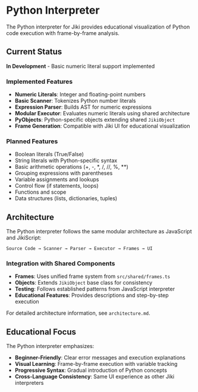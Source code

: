 # Python Interpreter

The Python interpreter for Jiki provides educational visualization of Python code execution with frame-by-frame analysis.

## Current Status

**In Development** - Basic numeric literal support implemented

### Implemented Features

- **Numeric Literals**: Integer and floating-point numbers
- **Basic Scanner**: Tokenizes Python number literals
- **Expression Parser**: Builds AST for numeric expressions
- **Modular Executor**: Evaluates numeric literals using shared architecture
- **PyObjects**: Python-specific objects extending shared `JikiObject`
- **Frame Generation**: Compatible with Jiki UI for educational visualization

### Planned Features

- Boolean literals (True/False)
- String literals with Python-specific syntax
- Basic arithmetic operations (+, -, \*, /, //, %, \*\*)
- Grouping expressions with parentheses
- Variable assignments and lookups
- Control flow (if statements, loops)
- Functions and scope
- Data structures (lists, dictionaries, tuples)

## Architecture

The Python interpreter follows the same modular architecture as JavaScript and JikiScript:

```
Source Code → Scanner → Parser → Executor → Frames → UI
```

### Integration with Shared Components

- **Frames**: Uses unified frame system from `src/shared/frames.ts`
- **Objects**: Extends `JikiObject` base class for consistency
- **Testing**: Follows established patterns from JavaScript interpreter
- **Educational Features**: Provides descriptions and step-by-step execution

For detailed architecture information, see `architecture.md`.

## Educational Focus

The Python interpreter emphasizes:

- **Beginner-Friendly**: Clear error messages and execution explanations
- **Visual Learning**: Frame-by-frame execution with variable tracking
- **Progressive Syntax**: Gradual introduction of Python concepts
- **Cross-Language Consistency**: Same UI experience as other Jiki interpreters
